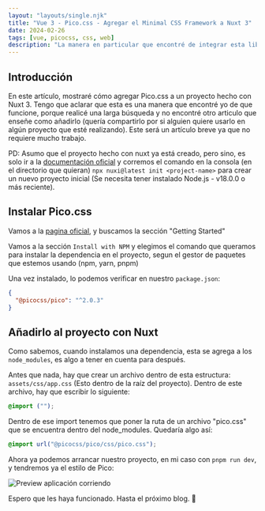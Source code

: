 ```yaml
---
layout: "layouts/single.njk"
title: "Vue 3 - Pico.css - Agregar el Minimal CSS Framework a Nuxt 3"
date: 2024-02-26
tags: [vue, picocss, css, web]
description: "La manera en particular que encontré de integrar esta libreria en Nuxt 3"
---
```


## Introducción

En este artículo, mostraré cómo agregar Pico.css a un proyecto hecho con Nuxt 3. Tengo que aclarar que esta es una manera que encontré yo de que funcione, porque realicé una larga búsqueda y no encontré otro articulo que enseñe como añadirlo (quería compartirlo por si alguien quiere usarlo en algún proyecto que esté realizando). Este será un artículo breve ya que no requiere mucho trabajo.

PD: Asumo que el proyecto hecho con nuxt ya está creado, pero sino, es solo ir a la [documentación oficial](https://nuxt.com/docs/getting-started/installation) y corremos el comando en la consola (en el directorio que quieran) `npx nuxi@latest init <project-name>` para crear un nuevo proyecto inicial (Se necesita tener instalado Node.js - v18.0.0 o más reciente).

## Instalar Pico.css

Vamos a la [pagina oficial](https://picocss.com/), y buscamos la sección "Getting Started"

Vamos a la sección `Install with NPM` y elegimos el comando que queramos para instalar la dependencia en el proyecto, segun el gestor de paquetes que estemos usando (npm, yarn, pnpm)

Una vez instalado, lo podemos verificar en nuestro `package.json`:

```json
{
  "@picocss/pico": "^2.0.3"
}
```

## Añadirlo al proyecto con Nuxt

Como sabemos, cuando instalamos una dependencia, esta se agrega a los `node_modules`, es algo a tener en cuenta para después.

Antes que nada, hay que crear un archivo dentro de esta estructura:
`assets/css/app.css` (Esto dentro de la raíz del proyecto).
Dentro de este archivo, hay que escribir lo siguiente:

```css
@import ("");
```

Dentro de ese import tenemos que poner la ruta de un archivo "pico.css" que se encuentra dentro del node_modules. Quedaría algo así:

```css
@import url("@picocss/pico/css/pico.css");
```

Ahora ya podemos arrancar nuestro proyecto, en mi caso con `pnpm run dev`, y tendremos ya el estilo de Pico:

![Preview aplicación corriendo](/assets/img/nuxt-3-pico-css.png)

Espero que les haya funcionado. Hasta el próximo blog. 👋
